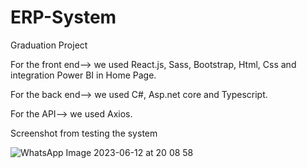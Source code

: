 # ERP-System
Graduation Project

For the front end-->
we used React.js, Sass, Bootstrap, Html, Css and integration Power BI in Home Page.

For the back end-->
we used C#, Asp.net core and Typescript.

For the API-->
we used Axios.

Screenshot from testing the system

![WhatsApp Image 2023-06-12 at 20 08 58](https://github.com/AhmedReda-7/ERP-System/assets/58761388/5f53b196-a23e-45ba-9a0c-93eacd221ca6)
